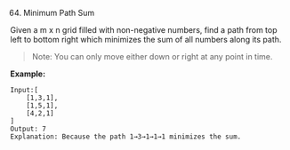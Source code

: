 64. Minimum Path Sum

Given a m x n grid filled with non-negative numbers, find a path from top left to bottom right which minimizes the sum of all numbers along its path.

>Note: You can only move either down or right at any point in time.

**Example:**

    Input:[
        [1,3,1],
        [1,5,1],
        [4,2,1]
    ]
    Output: 7
    Explanation: Because the path 1→3→1→1→1 minimizes the sum.